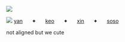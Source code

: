   ![](https://komarev.com/ghpvc/?username=yeorido&label=1111+✦&color=345348)

![](https://files.catbox.moe/l3bbi8.png)
[yan](https://github.com/5th-child) ⠀⠀✦ ⠀⠀[keo](https://github.com/starsour) ⠀⠀✦ ⠀⠀[xin](https://github.com/yeorido) ⠀⠀✦ ⠀⠀[soso](https://github.com/dollclaw)






not aligned but we cute
